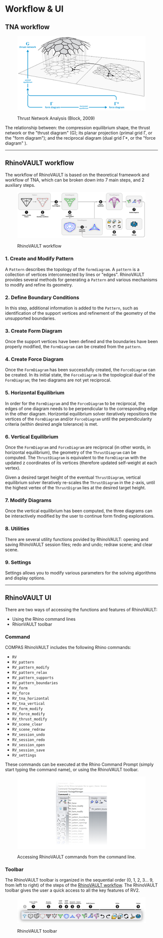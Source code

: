 # Workflow & UI

## TNA workflow

<figure><img src="../.gitbook/assets/RV_workflow-diagram.jpg" alt=""><figcaption><p>Thrust Network Analysis (Block, 2009)</p></figcaption></figure>

The relationship between: the compression equilibrium shape, the thrust network or the "thrust diagram" (G); its planar projection (primal grid Γ, or the "form diagram"); and the reciprocal diagram (dual grid Γ\*, or the "force diagram" ).

***

## RhinoVAULT workflow

The workflow of RhinoVAULT is based on the theoretical framework and workflow of TNA, which can be broken down into 7 main steps, and 2 auxiliary steps.

<figure><img src="../.gitbook/assets/RV_workflow (2).jpg" alt=""><figcaption><p>RhinoVAULT workflow</p></figcaption></figure>

### 1. Create and Modify Pattern

A `Pattern` describes the topology of the `formdiagram`. A `pattern` is a collection of vertices interconnected by lines or "edges".  RhinoVAULT provides several methods for generating a `Pattern` and various mechanisms to modify and refine its geometry.

### 2. Define Boundary Conditions

In this step, additional information is added to the `Pattern`, such as identification of the support vertices and refinement of the geometry of the unsupported boundaries.

### 3. Create Form Diagram

Once the support vertices have been defined and the boundaries have been properly modified, the `FormDiagram` can be created from the `pattern`.

### 4. Create Force Diagram

Once the `FormDiagram` has been successfully created, the `ForceDiagram` can be created. In its initial state, the `ForceDiagram` is the topological dual of the `FormDiagram`; the two diagrams are not yet reciprocal. &#x20;

### 5. Horizontal Equilibrium

In order for the `FormDiagram` and the `ForceDiagram` to be reciprocal, the edges of one diagram needs to be perpendicular to the corresponding edge in the other diagram. Horizontal equilibrium solver iteratively repositions the vertices of the `FormDiagram` and/or `ForceDiagram` until the perpendicularity criteria (within desired angle tolerance) is met.

### 6. Vertical Equilibrium

Once the `FormDiagram` and `ForceDiagram` are reciprocal (in other words, in horizontal equilibrium), the geometry of the `ThrustDiagram` can be computed. The `ThrustDiagram` is equivalent to the `FormDiagram` with the updated z coordinates of its vertices (therefore updated self-weight at each vertex).&#x20;

Given a desired target height of the eventual `ThrustDiagram`, vertical equilibrium solver iteratively re-scales the `ThrustDiagram` in the z-axis, until the highest vertex of the `ThrustDigram` lies at the desired target height.

### 7. Modify Diagrams

Once the vertical equilibrium has been computed, the three diagrams can be interactively modified by the user to continue form finding explorations.

### 8. Utilities

There are several utility functions povided by RhinoVAULT: opening and saving RhinoVAULT session files; redo and undo; redraw scene; and clear scene.

### 9. Settings

Settings allows you to modify various parameters for the solving algorithms and display options.

***

## RhinoVAULT UI

There are two ways of accessing the functions and features of RhinoVAULT:

* Using the Rhino command lines
* RhionVAULT toolbar

### Command

COMPAS RhinoVAULT includes the following Rhino commands:

* `RV`
* `RV_pattern`
* `RV_pattern_modify`
* `RV_pattern_relax`
* `RV_pattern_supports`
* `RV_pattern_boundaries`
* `RV_form`
* `RV_force`
* `RV_tna_horizontal`
* `RV_tna_vertical`
* `RV_form_modify`
* `RV_force_modify`
* `RV_thrust_modify`
* `RV_scene_clear`
* `RV_scene_redraw`
* `RV_session_undo`
* `RV_session_redo`
* `RV_session_open`
* `RV_session_save`
* `RV_settings`

These commands can be executed at the Rhino Command Prompt (simply start typing the command name), or using the RhinoVAULT toolbar.

<figure><img src="../.gitbook/assets/RV_command-line.png" alt=""><figcaption><p>Accessing RhinoVAULT commands from the command line.</p></figcaption></figure>

### Toolbar

The RhinoVAULT toolbar is organized in the sequential order (0, 1, 2, 3... 9, from left to right) of the steps of the [RhinoVAULT workflow](user-interface.md#rhinovault-workflow). The RhinoVAULT toolbar gives the user a quick access to all the key features of RV2.

<figure><img src="../.gitbook/assets/RV_toolbar-numbered.jpg" alt=""><figcaption><p>RhinoVAULT toolbar</p></figcaption></figure>

